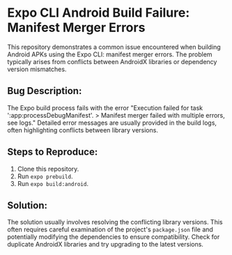 # Expo CLI Android Build Failure: Manifest Merger Errors

This repository demonstrates a common issue encountered when building Android APKs using the Expo CLI: manifest merger errors.  The problem typically arises from conflicts between AndroidX libraries or dependency version mismatches.

## Bug Description:

The Expo build process fails with the error "Execution failed for task ':app:processDebugManifest'. > Manifest merger failed with multiple errors, see logs."  Detailed error messages are usually provided in the build logs, often highlighting conflicts between library versions.

## Steps to Reproduce:

1.  Clone this repository.
2.  Run `expo prebuild`.
3.  Run `expo build:android`.

## Solution:

The solution usually involves resolving the conflicting library versions.  This often requires careful examination of the project's `package.json` file and potentially modifying the dependencies to ensure compatibility.  Check for duplicate AndroidX libraries and try upgrading to the latest versions.